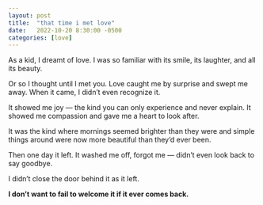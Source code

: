 ```yaml
---
layout: post
title:  "that time i met love"
date:   2022-10-20 8:30:00 -0500
categories: [love]
---
```

As a kid, I dreamt of love. I was so familiar with its smile, its laughter, and all its beauty. 

Or so I thought until I met you. Love caught me by surprise and swept me away. When it came, I didn’t even recognize it. 

It showed me joy — the kind you can only experience and never explain. It showed me compassion and gave me a heart to look after. 

It was the kind where mornings seemed brighter than they were and simple things around were now more beautiful than they’d ever been. 

Then one day it left. It washed me off, forgot me — didn’t even look back to say goodbye. 

I didn’t close the door behind it as it left. 

**I don’t want to fail to welcome it if it ever comes back.**
